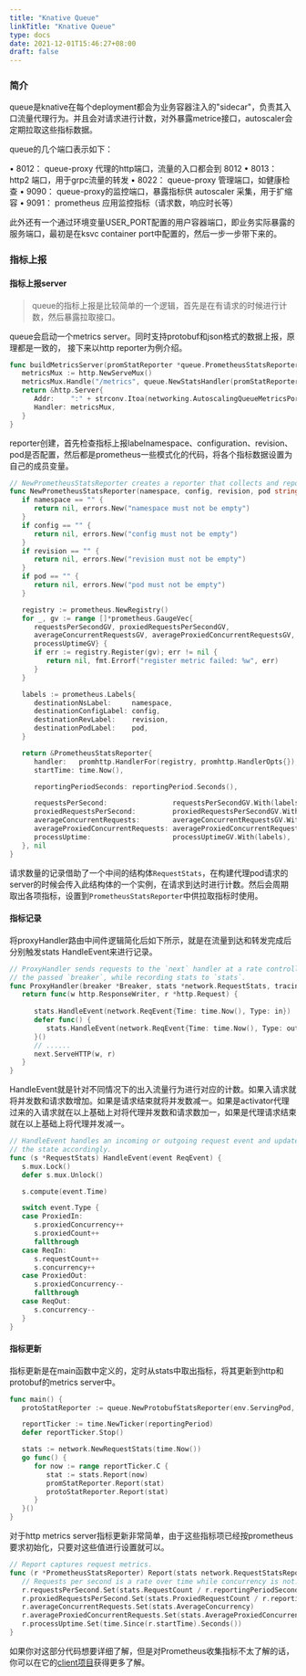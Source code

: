 ```yaml
---
title: "Knative Queue"
linkTitle: "Knative Queue"
type: docs
date: 2021-12-01T15:46:27+08:00
draft: false
---
```


### 简介

queue是knative在每个deployment都会为业务容器注入的"sidecar"，负责其入口流量代理行为。并且会对请求进行计数，对外暴露metrice接口，autoscaler会定期拉取这些指标数据。

queue的几个端口表示如下：

• 8012： queue-proxy 代理的http端口，流量的入口都会到 8012
• 8013： http2 端口，用于grpc流量的转发
• 8022： queue-proxy 管理端口，如健康检查
• 9090： queue-proxy的监控端口，暴露指标供 autoscaler 采集，用于扩缩容
• 9091： prometheus 应用监控指标（请求数，响应时长等）

此外还有一个通过环境变量USER_PORT配置的用户容器端口，即业务实际暴露的服务端口，最初是在ksvc container port中配置的，然后一步一步带下来的。

### 指标上报

#### 指标上报server

> queue的指标上报是比较简单的一个逻辑，首先是在有请求的时候进行计数，然后暴露拉取接口。

queue会启动一个metrics server。同时支持protobuf和json格式的数据上报，原理都是一致的， 接下来以http reporter为例介绍。

```go
func buildMetricsServer(promStatReporter *queue.PrometheusStatsReporter, protobufStatReporter *queue.ProtobufStatsReporter) *http.Server {
   metricsMux := http.NewServeMux()
   metricsMux.Handle("/metrics", queue.NewStatsHandler(promStatReporter, protobufStatReporter))
   return &http.Server{
      Addr:    ":" + strconv.Itoa(networking.AutoscalingQueueMetricsPort),
      Handler: metricsMux,
   }
}
```

reporter创建，首先检查指标上报labelnamespace、configuration、revision、pod是否配置，然后都是prometheus一些模式化的代码，将各个指标数据设置为自己的成员变量。

```go
// NewPrometheusStatsReporter creates a reporter that collects and reports queue metrics.
func NewPrometheusStatsReporter(namespace, config, revision, pod string, reportingPeriod time.Duration) (*PrometheusStatsReporter, error) {
   if namespace == "" {
      return nil, errors.New("namespace must not be empty")
   }
   if config == "" {
      return nil, errors.New("config must not be empty")
   }
   if revision == "" {
      return nil, errors.New("revision must not be empty")
   }
   if pod == "" {
      return nil, errors.New("pod must not be empty")
   }

   registry := prometheus.NewRegistry()
   for _, gv := range []*prometheus.GaugeVec{
      requestsPerSecondGV, proxiedRequestsPerSecondGV,
      averageConcurrentRequestsGV, averageProxiedConcurrentRequestsGV,
      processUptimeGV} {
      if err := registry.Register(gv); err != nil {
         return nil, fmt.Errorf("register metric failed: %w", err)
      }
   }

   labels := prometheus.Labels{
      destinationNsLabel:     namespace,
      destinationConfigLabel: config,
      destinationRevLabel:    revision,
      destinationPodLabel:    pod,
   }

   return &PrometheusStatsReporter{
      handler:   promhttp.HandlerFor(registry, promhttp.HandlerOpts{}),
      startTime: time.Now(),

      reportingPeriodSeconds: reportingPeriod.Seconds(),

      requestsPerSecond:                requestsPerSecondGV.With(labels),
      proxiedRequestsPerSecond:         proxiedRequestsPerSecondGV.With(labels),
      averageConcurrentRequests:        averageConcurrentRequestsGV.With(labels),
      averageProxiedConcurrentRequests: averageProxiedConcurrentRequestsGV.With(labels),
      processUptime:                    processUptimeGV.With(labels),
   }, nil
}
```

请求数量的记录借助了一个中间的结构体`RequestStats`，在构建代理pod请求的server的时候会传入此结构体的一个实例，在请求到达时进行计数。然后会周期取出各项指标，设置到`PrometheusStatsReporter`中供拉取指标时使用。

#### 指标记录

将proxyHandler路由中间件逻辑简化后如下所示，就是在流量到达和转发完成后分别触发stats HandleEvent来进行记录。

```go
// ProxyHandler sends requests to the `next` handler at a rate controlled by
// the passed `breaker`, while recording stats to `stats`.
func ProxyHandler(breaker *Breaker, stats *network.RequestStats, tracingEnabled bool, next http.Handler) http.HandlerFunc {
   return func(w http.ResponseWriter, r *http.Request) {
      
      stats.HandleEvent(network.ReqEvent{Time: time.Now(), Type: in})
      defer func() {
         stats.HandleEvent(network.ReqEvent{Time: time.Now(), Type: out})
      }()
      // ......
      next.ServeHTTP(w, r)
   }
}
```

HandleEvent就是针对不同情况下的出入流量行为进行对应的计数。如果入请求就将并发数和请求数增加。如果是请求结束就将并发数减一。如果是activator代理过来的入请求就在以上基础上对将代理并发数和请求数加一，如果是代理请求结束就在以上基础上将代理并发减一。

```go
// HandleEvent handles an incoming or outgoing request event and updates
// the state accordingly.
func (s *RequestStats) HandleEvent(event ReqEvent) {
   s.mux.Lock()
   defer s.mux.Unlock()

   s.compute(event.Time)

   switch event.Type {
   case ProxiedIn:
      s.proxiedConcurrency++
      s.proxiedCount++
      fallthrough
   case ReqIn:
      s.requestCount++
      s.concurrency++
   case ProxiedOut:
      s.proxiedConcurrency--
      fallthrough
   case ReqOut:
      s.concurrency--
   }
}
```

#### 指标更新

指标更新是在main函数中定义的，定时从stats中取出指标，将其更新到http和protobuf的metrics server中。

```go
func main() {
   protoStatReporter := queue.NewProtobufStatsReporter(env.ServingPod, reportingPeriod)

   reportTicker := time.NewTicker(reportingPeriod)
   defer reportTicker.Stop()

   stats := network.NewRequestStats(time.Now())
   go func() {
      for now := range reportTicker.C {
         stat := stats.Report(now)
         promStatReporter.Report(stat)
         protoStatReporter.Report(stat)
      }
   }()
}
```

对于http metrics server指标更新非常简单，由于这些指标项已经按prometheus要求初始化，只要对这些值进行设置就可以。

```go
// Report captures request metrics.
func (r *PrometheusStatsReporter) Report(stats network.RequestStatsReport) {
   // Requests per second is a rate over time while concurrency is not.
   r.requestsPerSecond.Set(stats.RequestCount / r.reportingPeriodSeconds)
   r.proxiedRequestsPerSecond.Set(stats.ProxiedRequestCount / r.reportingPeriodSeconds)
   r.averageConcurrentRequests.Set(stats.AverageConcurrency)
   r.averageProxiedConcurrentRequests.Set(stats.AverageProxiedConcurrency)
   r.processUptime.Set(time.Since(r.startTime).Seconds())
}
```

如果你对这部分代码想要详细了解，但是对Prometheus收集指标不太了解的话，你可以在它的[client项目](github.com/prometheus/client_golang)获得更多了解。

